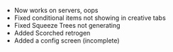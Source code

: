 * Now works on servers, oops
* Fixed conditional items not showing in creative tabs
* Fixed Squeeze Trees not generating
* Added Scorched retrogen
* Added a config screen (incomplete)
